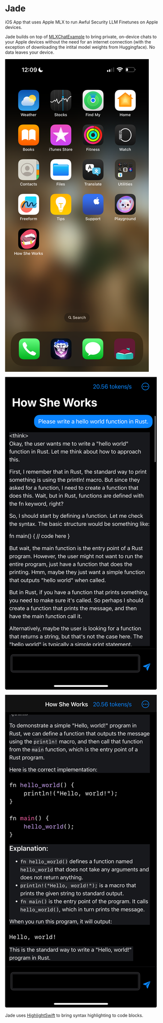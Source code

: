 # Jade

iOS App that uses Apple MLX to run Awful Security LLM Finetunes on Apple devices.

Jade builds on top of [MLXChatExample](https://github.com/ml-explore/mlx-swift-examples/tree/main/Applications/MLXChatExample) to bring private, on-device chats to your Apple devices without the need for an internet connection (with the exception of downloading the intital model weights from Huggingface). No data leaves your device.

![Homescreen Icon](./homescreen.png)

![Question/Answer pair](./question_answer.jpeg)

![Syntax highlighting](./syntax_highlighting.jpeg)

Jade uses [HighlightSwift](https://github.com/appstefan/HighlightSwift) to bring syntax highlighting to code blocks.